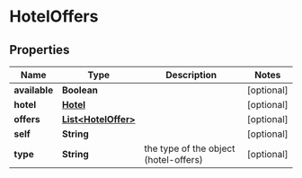

# HotelOffers


## Properties

| Name | Type | Description | Notes |
|------------ | ------------- | ------------- | -------------|
|**available** | **Boolean** |  |  [optional] |
|**hotel** | [**Hotel**](Hotel.md) |  |  [optional] |
|**offers** | [**List&lt;HotelOffer&gt;**](HotelOffer.md) |  |  [optional] |
|**self** | **String** |  |  [optional] |
|**type** | **String** | the type of the object (hotel-offers) |  [optional] |



